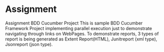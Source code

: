 # Assignment
Assignment BDD Cucumber Project
This is sample BDD Cucumber Framework Project implementing parallel execution just to demonstrate navigating through links on WebPages.
To demonstrate reports, 3 types of report is being generated as Extent Report(HTML), Junitreport (xml type), Jsonreport (json type).
